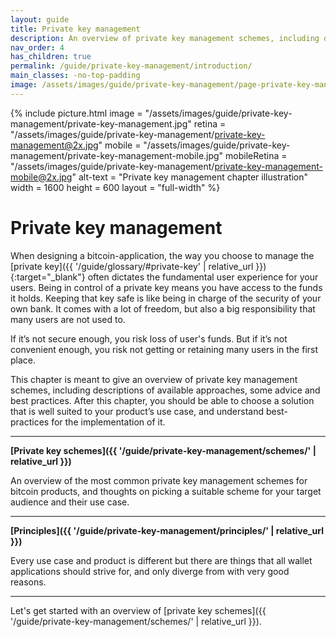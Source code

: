 ```yaml
---
layout: guide
title: Private key management
description: An overview of private key management schemes, including descriptions of  available approaches, some advice and best practices.
nav_order: 4
has_children: true
permalink: /guide/private-key-management/introduction/
main_classes: -no-top-padding
image: /assets/images/guide/private-key-management/page-private-key-management.jpg
---
```


<!--

Editor's notes

A brief introduction and summary of all pages in this section. The idea is that readers
scan this page to get an overview of the section and then decide which topics to dive into.

-->

{% include picture.html
   image = "/assets/images/guide/private-key-management/private-key-management.jpg"
   retina = "/assets/images/guide/private-key-management/private-key-management@2x.jpg"
   mobile = "/assets/images/guide/private-key-management/private-key-management-mobile.jpg"
   mobileRetina = "/assets/images/guide/private-key-management/private-key-management-mobile@2x.jpg"
   alt-text = "Private key management chapter illustration"
   width = 1600
   height = 600
   layout = "full-width"
%}

# Private key management

When designing a bitcoin-application, the way you choose to manage the [private key]({{ '/guide/glossary/#private-key' | relative_url }}){:target="_blank"} often dictates the fundamental user experience for your users. Being in control of a private key means you have access to the funds it holds. Keeping that key safe is like being in charge of the security of your own bank. It comes with a lot of freedom, but also a big responsibility that many users are not used to.

If it’s not secure enough, you risk loss of user's funds. But if it’s not convenient enough, you risk not getting or retaining many users in the first place.

This chapter is meant to give an overview of private key management schemes, including descriptions of  available approaches, some advice and best practices. After this chapter, you should be able to choose a solution that is well suited to your product’s use case, and understand best-practices for the implementation of it.

---

**[Private key schemes]({{ '/guide/private-key-management/schemes/' | relative_url }})**

An overview of the most common private key management schemes for bitcoin products, and thoughts on picking a suitable scheme for your target audience and their use case.

---

**[Principles]({{ '/guide/private-key-management/principles/' | relative_url }})**

Every use case and product is different but there are things that all wallet applications should strive for, and only diverge from with very good reasons.

---

Let's get started with an overview of [private key schemes]({{ '/guide/private-key-management/schemes/' | relative_url }}).
